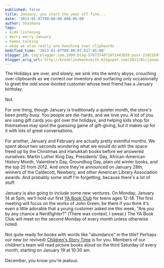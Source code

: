 ```yaml
---
published: false
title: January, you start the year off fine...
date: '2013-01-07T09:00:00.000-05:00'
author: Shoshana
tags:
- kids listening
- merry merry January
- teens talking
- okay we also really are hunching over clipboards
modified_time: '2013-01-07T09:00:07.017-05:00'
blogger_id: tag:blogger.com,1999:blog-5767374071871443859.post-2185164926049697983
blogger_orig_url: http://brooklinebooksmith.blogspot.com/2013/01/january-you-start-year-off-fine.html
---
```


The Holidays are over, and slowly, we sink into the wintry abyss, crouching over clipboards as we correct our inventory and surfacing only occasionally to greet the odd snow-booted customer whose best friend has a January birthday.<br /><br />Not.<br /><br />For one thing, though January is traditionally a quieter month, the store's been pretty busy. You people are die-hards, and we love you. A lot of you are using gift cards you got over the holidays, and helping kids shop for themselves may spoil the guessing game of gift-giving, but it makes up for it with lots of great conversations.<br /><br />For another, January and February are actually pretty eventful months. We spent about two seconds wondering what we would do with the space freed up by the Christmas and Hanukkah books before we answered ourselves: Martin Luther King Day, Presidents' Day, African-American History Month, Valentine's Day, Groundhog Day, plain old winter books, and the top 25 from 2012. And once they're announced on January 28th, winners of the Caldecott, Newbery, and other American Library Association awards. And probably some stuff I'm forgetting, because there's a lot of stuff.<br /><br />January is also going to include some new ventures. On Monday, January 14 at 5pm, we'll hold our first <a href="http://www.brooklinebooksmith-shop.com/event/young-adult-book-club-jan-2013">YA Book Club</a>&nbsp;for teens ages 12-18. The first meeting will focus on the works of John Green; be there if you think it's even a little adorable that a young customer asked me this week, "Are you by any chance a Nerdfighter?" (There was context, I swear.) The YA Book Club will meet on the second Monday of every month unless otherwise noted.<br /><br />Not quite ready for books with words like "abundance" in the title? Perhaps our new (or revived) <a href="http://www.brooklinebooksmith-shop.com/storytime-jan2013">Children's Story Time</a> is for you. Members of our children's team will read picture books aloud on the third Saturday of every month, starting on January 19 at 10:30 am.<br /><br />December, you know you're jealous.<br /><br /><br />